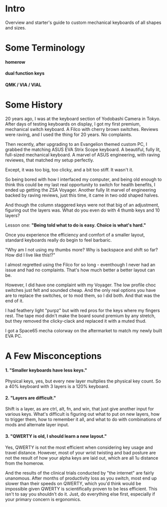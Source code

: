 # Intro
Overview and starter's guide to custom mechanical keyboards of all shapes and sizes.

# Some Terminology

#### homerow

#### dual function keys

#### QMK / VIA / VIAL


# Some History

20 years ago, I was at the keyboard section of Yodobashi Camera in Tokyo. After days of testing keyboards on display, I got my first premium, mechanical switch keyboard. A Filco with cherry brown switches. Reviews were raving, and
I used the thing for 20 years. No complaints. 

Then recently, after upgrading to an Evangelion themed custom PC, I grabbed the matching ASUS EVA Strix Scope keyboard. A beautiful, fully lit, full-sized mechanical keyboard. A marvel of ASUS engineering, with raving reviewes, that matched my setup perfectly. 

Except, it was too big, too clicky, and a bit too stiff. It wasn't it.

So being bored with how I interfaced my computer, and being old enough to think this could be my last real opportunity to switch for health benefits, I ended up getting the ZSA Voyager. Another fully lit marvel of engineering backed by raving reviews, just this time, it came in two odd shaped halves.




And though the column staggered keys were not that big of an adjustment, figuring out the layers was. What do you even do with 4 thumb keys and 10 layers?

Lesson one: **"Being told what to do is easy. Choice is what's hard."**

Once you experience the efficiency and comfort of a smaller layout, standard keyboards really do begin to feel barbaric. 

"Why am I not using my thumbs more? Why is backspace and shift so far? How did I live like this!?"

I almost regretted using the Filco for so long - eventhough I never had an issue and had no complaints. That's how much better a better layout can be.

However, I did have one complaint with my Voyager. The low profile choc switches just felt and sounded cheap. And the only real options you have are to replace the switches, or to mod them, so I did both. And that was the end of it.

I had feathery light "purpz" but with red pros for the keys where my fingers rest. The tape mod didn't make the board sound premium by any stretch, but they removed the clicky-clack and replaced it with a muted thud.

I got a Space65 mecha colorway on the aftermarket to match my newly built EVA PC. 




# A Few Misconceptions

#### 1. "Smaller keyboards have less keys."

Physical keys, yes, but every new layer multplies the physical key count. So a 40% keyboard with 3 layers is a 120% keyboard.
   
#### 2. "Layers are difficult."

Shift is a layer, as are ctrl, alt, fn, and win, that just give another input for various keys. What's difficult is figuring out what to put on new layers, how to trigger them, how to remember it all, and what to do with combinations of mods and alternate layer input.
#### 3. "QWERTY is old, I should learn a new layout."

Yes, QWERTY is not the most efficient when considering key usage and travel distance. However, most of your wrist twisting and bad posture are not the result of how your alpha keys are laid out, which are all 1u distance from the homerow. 

And the results of the clinical trials conducted by "the internet" are fairly unanomous. After months of productivity loss as you switch, most end up slower than their speeds on QWERTY, which you'd think would be impossible given QWERTY is scientifically proven to be less efficient. This isn't to say you shouldn't do it. Just, do everything else first, especially if your primary concern is ergonomics.
